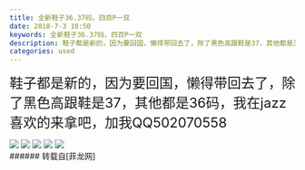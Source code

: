 ```yaml
---
title: 全新鞋子36.37码，四百P一双
date: 2018-7-3 10:50
keywords: 全新鞋子36.37码，四百P一双
description: 鞋子都是新的，因为要回国，懒得带回去了，除了黑色高跟鞋是37，其他都是36码，我在jazz喜欢的来拿吧，加我QQ502070558
categories: used
---
```

<td class="t_f" id="postmessage_1473763">

<font size="5">鞋子都是新的，因为要回国，懒得带回去了，除了黑色高跟鞋是37，其他都是36码，我在jazz喜欢的来拿吧，加我QQ502070558</font>

<img aid="871610" data-cf-modified-bc0a5c4ede70bf151733b469-="" file="data/attachment/forum/201807/03/104829vjrazp3ugarrpj17.jpg.thumb.jpg" id="aimg_871610" inpost="1" onclick="" onmouseover="" src="http://www.flw.ph/data/attachment/forum/201807/03/104829vjrazp3ugarrpj17.jpg" style="cursor:pointer" zoomfile="data/attachment/forum/201807/03/104829vjrazp3ugarrpj17.jpg"/>



<img aid="871609" data-cf-modified-bc0a5c4ede70bf151733b469-="" file="data/attachment/forum/201807/03/104826p1dyh1laa9x9c45a.jpg.thumb.jpg" id="aimg_871609" inpost="1" onclick="" onmouseover="" src="http://www.flw.ph/data/attachment/forum/201807/03/104826p1dyh1laa9x9c45a.jpg" style="cursor:pointer" zoomfile="data/attachment/forum/201807/03/104826p1dyh1laa9x9c45a.jpg"/>



<img aid="871608" data-cf-modified-bc0a5c4ede70bf151733b469-="" file="data/attachment/forum/201807/03/104824uivusaplsmmsxnvi.jpg.thumb.jpg" id="aimg_871608" inpost="1" onclick="" onmouseover="" src="http://www.flw.ph/data/attachment/forum/201807/03/104824uivusaplsmmsxnvi.jpg" style="cursor:pointer" zoomfile="data/attachment/forum/201807/03/104824uivusaplsmmsxnvi.jpg"/>



<img aid="871607" data-cf-modified-bc0a5c4ede70bf151733b469-="" file="data/attachment/forum/201807/03/104750fv1qx0qqteu11q18.jpg.thumb.jpg" id="aimg_871607" inpost="1" onclick="" onmouseover="" src="http://www.flw.ph/data/attachment/forum/201807/03/104750fv1qx0qqteu11q18.jpg" style="cursor:pointer" zoomfile="data/attachment/forum/201807/03/104750fv1qx0qqteu11q18.jpg"/>



<img aid="871606" data-cf-modified-bc0a5c4ede70bf151733b469-="" file="data/attachment/forum/201807/03/104748kmirfz7nztz8h9s7.jpg.thumb.jpg" id="aimg_871606" inpost="1" onclick="" onmouseover="" src="http://www.flw.ph/data/attachment/forum/201807/03/104748kmirfz7nztz8h9s7.jpg" style="cursor:pointer" zoomfile="data/attachment/forum/201807/03/104748kmirfz7nztz8h9s7.jpg"/>


<br/>
</td>
###### 转载自[菲龙网]
